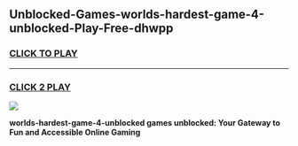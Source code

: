 
## Unblocked-Games-worlds-hardest-game-4-unblocked-Play-Free-dhwpp
<h3>
<a href="https://premium76.site?title=worlds-hardest-game-4-unblocked&ref=21A">CLICK TO PLAY</a></h3>
<hr>

<h3>
<a href="https://premium76.site?title=worlds-hardest-game-4-unblocked&ref=21A">CLICK 2 PLAY</a>
  
</h3>

<a href="https://premium76.site?title=worlds-hardest-game-4-unblocked&ref=21A"><img src="https://clearcache.store/games.png"></a>


**worlds-hardest-game-4-unblocked games unblocked: Your Gateway to Fun and Accessible Online Gaming**
